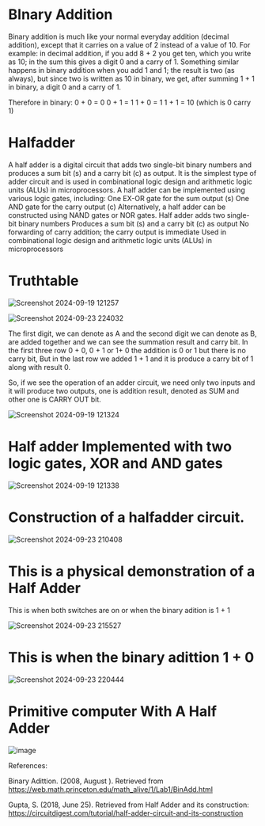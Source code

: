 # BInary Addition
Binary addition is much like your normal everyday addition (decimal addition), except that it carries on a value of 2 instead of a value of 10.
For example: in decimal addition, if you add 8 + 2 you get ten, which you write as 10; in the sum this gives a digit 0 and a carry of 1. Something similar happens in binary addition when you add 1 and 1; the result is two (as always), but since two is written as 10 in binary, we get, after summing 1 + 1 in binary, a digit 0 and a carry of 1.

Therefore in binary:
0 + 0 = 0
0 + 1 = 1
1 + 0 = 1
1 + 1 = 10 (which is 0 carry 1)
# Halfadder
A half adder is a digital circuit that adds two single-bit binary numbers and produces a sum bit (s) and a carry bit (c) as output.
It is the simplest type of adder circuit and is used in combinational logic design and arithmetic logic units (ALUs) in microprocessors.
A half adder can be implemented using various logic gates, including:
One EX-OR gate for the sum output (s)
One AND gate for the carry output  (c)
Alternatively, a half adder can be constructed using NAND gates or NOR gates.
Half adder adds two single-bit binary numbers
Produces a sum bit (s) and a carry bit  (c) as output
No forwarding of carry addition; the carry output is immediate
Used in combinational logic design and arithmetic logic units (ALUs) in microprocessors
# Truthtable
![Screenshot 2024-09-19 121257](https://github.com/user-attachments/assets/2938dfc9-faaa-4964-8a7e-b31d4407c3f6)

![Screenshot 2024-09-23 224032](https://github.com/user-attachments/assets/a29a0b3a-69e5-4c5c-9d57-e879cafe8242)

The first digit, we can denote as A and the second digit we can denote as B, are added together and we can see the summation result and carry bit. In the first three row 0 + 0, 0 + 1 or 1+ 0 the addition is 0 or 1 but there is no carry bit, But in the last row we added 1 + 1  and it is produce a carry bit of 1 along with result 0.

So, if we see the operation of an adder circuit, we need only two inputs and it will produce two outputs, one is addition result, denoted as SUM and other one is CARRY OUT bit.

![Screenshot 2024-09-19 121324](https://github.com/user-attachments/assets/68394aac-80cb-4e0d-a820-161a9bbf7e9b)

# Half adder Implemented with two logic gates, XOR and AND gates
![Screenshot 2024-09-19 121338](https://github.com/user-attachments/assets/caa78955-e6b3-4141-94b9-100de681d91d)

# Construction of a halfadder circuit.
![Screenshot 2024-09-23 210408](https://github.com/user-attachments/assets/64aab246-d2b2-4295-9642-fff790c16bbe)

# This is a physical demonstration of a Half Adder
This is when both switches are on or when the binary adition is 1 + 1

![Screenshot 2024-09-23 215527](https://github.com/user-attachments/assets/cdc39413-8e33-4749-ac5a-0cb4440c109e)

# This is when the binary adittion 1 + 0 

![Screenshot 2024-09-23 220444](https://github.com/user-attachments/assets/b5399ccd-9b65-4051-a3d0-3bf9c5b31996)

# Primitive computer With A Half Adder

![image](https://github.com/user-attachments/assets/c73b0fb8-8a6b-4930-a595-63002209dee0)

References:

Binary Adittion. (2008, August ). Retrieved from https://web.math.princeton.edu/math_alive/1/Lab1/BinAdd.html

Gupta, S. (2018, June 25). Retrieved from Half Adder and its construction: https://circuitdigest.com/tutorial/half-adder-circuit-and-its-construction












